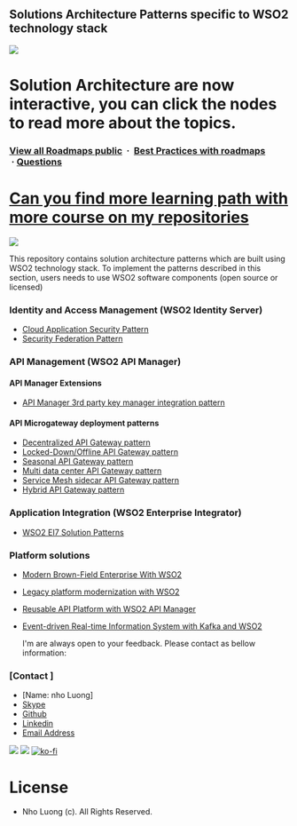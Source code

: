 ## Solutions Architecture Patterns specific to WSO2 technology stack
![](https://i.imgur.com/waxVImv.png)

# Solution Architecture are now interactive, you can click the nodes to read more about the topics.

### [View all Roadmaps public](public) &nbsp;&middot;&nbsp; [Best Practices with roadmaps](public/roadmaps) &nbsp;&middot;&nbsp;[Questions](https://www.linkedin.com/in/nholuong/)

# [Can you find more learning path with more course on my repositories](https://github.com/nholuongut/)

![](https://i.imgur.com/waxVImv.png)

This repository contains solution architecture patterns which are built using WSO2 technology stack. To implement the patterns described in this section, users needs to use WSO2 software components (open source or licensed)

### Identity and Access Management (WSO2 Identity Server)

- [Cloud Application Security Pattern](patterns/Cloud-Application-Security-Pattern.md)
- [Security Federation Pattern](patterns/Security-Federation-Pattern.md)

### API Management (WSO2 API Manager)

#### API Manager Extensions
- [API Manager 3rd party key manager integration pattern](patterns/API-manager-3rd-party-KM-integration.md)

#### API Microgateway deployment patterns
- [Decentralized API Gateway pattern](patterns/Microgateway-Pattern1-Decentralized-Gateway.md)
- [Locked-Down/Offline API Gateway pattern](patterns/Microgateway-Pattern2-Locked-Down-Gateway.md)
- [Seasonal API Gateway pattern](patterns/Microgateway-Pattern3-Seasonal-Gateway.md)
- [Multi data center API Gateway pattern](patterns/Microgateway-Pattern4-Multi-Data-Center-Gateway.md)
- [Service Mesh sidecar API Gateway pattern](patterns/Microgateway-Pattern5-Service-Mesh-Sidecar-Gateway.md)
- [Hybrid API Gateway pattern](patterns/Microgateway-Pattern6-Hybrid-API-Gateway.md)

### Application Integration (WSO2 Enterprise Integrator)
- [WSO2 EI7 Solution Patterns](patterns/WSO2-EI7-Solution-patterns.md)

### Platform solutions
- [Modern Brown-Field Enterprise With WSO2](patterns/Modern-Brown-Field-Enterprise-WSO2.md)
- [Legacy platform modernization with WSO2](patterns/Legacy-Platform-Modernization-with-WSO2.md)
- [Reusable API Platform with WSO2 API Manager](patterns/Reusable-API-Platform-WSO2-API-Manager-Pattern.md)
- [Event-driven Real-time Information System with Kafka and WSO2](patterns/Event-Driven-Real-Time-Information-System-Kafka-WSO2.md)

  I'm are always open to your feedback.  Please contact as bellow information:
### [Contact ]
* [Name: nho Luong]
* [Skype](luongutnho_skype)
* [Github](https://github.com/nholuongut/)
* [Linkedin](https://www.linkedin.com/in/nholuong/)
* [Email Address](luongutnho@hotmail.com)

![](https://i.imgur.com/waxVImv.png)
![](bitfield.png)
[![ko-fi](https://ko-fi.com/img/githubbutton_sm.svg)](https://ko-fi.com/nholuong)

# License
* Nho Luong (c). All Rights Reserved.




